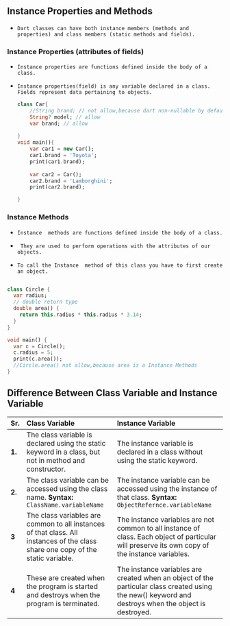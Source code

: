 ## Instance Properties  and Methods 

- `Dart classes can have both instance members (methods and properties) and class members (static methods and fields).`





### Instance Properties (attributes of fields)

- `Instance properties are functions defined inside the body of a class.`

- `Instance properties(field) is any variable declared in a class. Fields represent data pertaining to objects.`

  ```dart
  class Car{
      //String brand; // not allow,because dart non-nullable by default(nnbd)
      String? model; // allow
      var brand; // allow
      
  }
  void main(){
      var car1 = new Car();
      car1.brand = 'Toyota';
      print(car1.brand);
      
      var car2 = Car();
      car2.brand = 'Lamborghini';
      print(car2.brand);
  
  }
  
  ```

  



### Instance Methods  

- `Instance  methods are functions defined inside the body of a class.`

- ` They are used to perform operations with the attributes of our objects.`

-  `To call the Instance  method of this class you have to first create an object.`

  ```dart
  
  class Circle {
    var radius;
    // double return type
    double area() {
      return this.radius * this.radius * 3.14;
    }
  }
  
  void main() {
    var c = Circle();
    c.radius = 5;
    print(c.area());
    //Circle.area() not allow,because area is a Instance Methods  
  }
  ```

  




## Difference Between Class Variable and Instance Variable



| Sr.    | Class Variable                                               | Instance Variable                                            |
| :----- | :----------------------------------------------------------- | :----------------------------------------------------------- |
| **1.** | The class variable is declared using the static keyword in a class, but not in method and constructor. | The instance variable is declared in a class without using the static keyword. |
| **2.** | The class variable can be accessed using the class name. **Syntax:** `ClassName.variableName` | The instance variable can be accessed using the instance of that class. **Syntax:** `ObjectRefernce.variableName` |
| **3**  | The class variables are common to all instances of that class. All instances of the class share one copy of the static variable. | The instance variables are not common to all instance of class. Each object of particular will preserve its own copy of the instance variables. |
| **4**  | These are created when the program is started and destroys when the program is terminated. | The instance variables are created when an object of the particular class created using the new() keyword and destroys when the object is destroyed. |